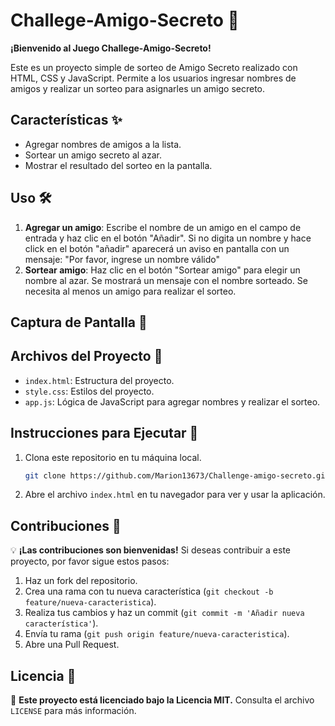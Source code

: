 # Challege-Amigo-Secreto 🎉

**¡Bienvenido al Juego Challege-Amigo-Secreto!**

Este es un proyecto simple de sorteo de Amigo Secreto realizado con HTML, CSS y JavaScript. Permite a los usuarios ingresar nombres de amigos y realizar un sorteo para asignarles un amigo secreto.

## Características ✨

- Agregar nombres de amigos a la lista.
- Sortear un amigo secreto al azar.
- Mostrar el resultado del sorteo en la pantalla.

## Uso 🛠️

1. **Agregar un amigo**: Escribe el nombre de un amigo en el campo de entrada y haz clic en el botón "Añadir".
    Si no digita un nombre y hace click en el botón "añadir" aparecerá un aviso en pantalla con un mensaje: "Por favor, ingrese un nombre válido"
3. **Sortear amigo**: Haz clic en el botón "Sortear amigo" para elegir un nombre al azar. Se mostrará un mensaje con el nombre sorteado. Se necesita al menos un amigo para realizar el sorteo.

## **Captura de Pantalla 📸**















## **Archivos del Proyecto 📂**

- `index.html`: Estructura del proyecto.
- `style.css`: Estilos del proyecto.
- `app.js`: Lógica de JavaScript para agregar nombres y realizar el sorteo.

## **Instrucciones para Ejecutar 🚀**

1. Clona este repositorio en tu máquina local.
    ```bash
    git clone https://github.com/Marion13673/Challenge-amigo-secreto.git
    ```
2. Abre el archivo `index.html` en tu navegador para ver y usar la aplicación.

## **Contribuciones 🤝**

💡 **¡Las contribuciones son bienvenidas!** Si deseas contribuir a este proyecto, por favor sigue estos pasos:

1. Haz un fork del repositorio.
2. Crea una rama con tu nueva característica (`git checkout -b feature/nueva-caracteristica`).
3. Realiza tus cambios y haz un commit (`git commit -m 'Añadir nueva característica'`).
4. Envía tu rama (`git push origin feature/nueva-caracteristica`).
5. Abre una Pull Request.

## **Licencia 📜**

📄 **Este proyecto está licenciado bajo la Licencia MIT.** Consulta el archivo `LICENSE` para más información.


